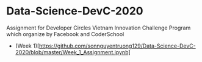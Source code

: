 # Data-Science-DevC-2020
Assignment for Developer Circles Vietnam Innovation Challenge Program which organize by Facebook and CoderSchool
- (Week 1)[https://github.com/sonnguyentruong129/Data-Science-DevC-2020/blob/master/Week_1_Assignment.ipynb]

